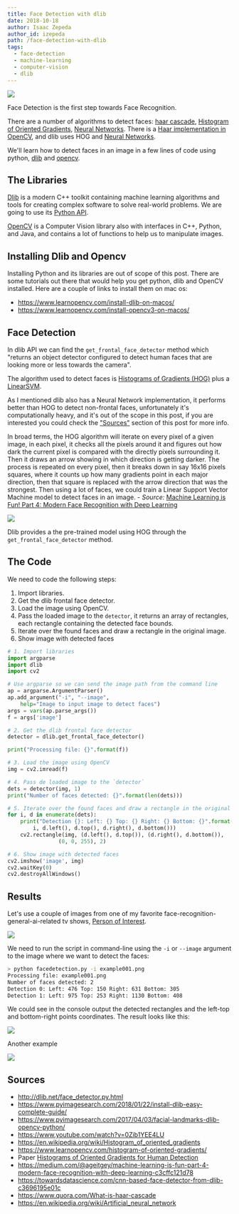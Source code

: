 ```yaml
---
title: Face Detection with dlib
date: 2018-10-18
author: Isaac Zepeda
author_id: izepeda
path: /face-detection-with-dlib
tags:
  - face-detection
  - machine-learning
  - computer-vision
  - dlib
---
```


![](./cover.jpg)

Face Detection is the first step towards Face Recognition.

There are a number of algorithms to detect faces: [haar cascade](https://www.quora.com/What-is-haar-cascade), [Histogram of Oriented Gradients](https://en.wikipedia.org/wiki/Histogram_of_oriented_gradients), [Neural Networks](https://en.wikipedia.org/wiki/Artificial_neural_network). There is a [Haar implementation in OpenCV](https://docs.opencv.org/3.4.2/d7/d8b/tutorial_py_face_detection.html), and dlib uses HOG and [Neural Networks](https://towardsdatascience.com/cnn-based-face-detector-from-dlib-c3696195e01c).

We'll learn how to detect faces in an image in a few lines of code using python, [dlib](http://dlib.net/) and [opencv](https://opencv.org/).

<!-- more -->

## The Libraries

[Dlib](http://dlib.net/) is a modern C++ toolkit containing machine learning algorithms and tools for creating complex software to solve real-world problems. We are going to use its [Python API](http://dlib.net/python/index.html).

[OpenCV](https://opencv.org/) is a Computer Vision library also with interfaces in C++, Python, and Java, and contains a lot of functions to help us to manipulate images.

## Installing Dlib and Opencv

Installing Python and its libraries are out of scope of this post. There are some tutorials out there that would help you get python, dlib and OpenCV installed. Here are a couple of links to install them on mac os:

* https://www.learnopencv.com/install-dlib-on-macos/
* https://www.learnopencv.com/install-opencv3-on-macos/

## Face Detection

In dlib API we can find the `get_frontal_face_detector` method which "returns an object detector configured to detect human faces that are looking more or less towards the camera".

The algorithm used to detect faces is [Histograms of Gradients (HOG)](https://lear.inrialpes.fr/people/triggs/pubs/Dalal-cvpr05.pdf) plus a [LinearSVM](https://en.wikipedia.org/wiki/Support_vector_machine).

As I mentioned dlib also has a Neural Network implementation, it performs better than HOG to detect non-frontal faces, unfortunately it's computationally heavy, and it's out of the scope in this post, if you are interested you could check the ["Sources"](#sources) section of this post for more info.

In broad terms, the HOG algorithm will iterate on every pixel of a given image, in each pixel, it checks all the pixels around it and figures out how dark the current pixel is compared with the directly pixels surrounding it. Then it draws an arrow showing in which direction is getting darker. The process is repeated on every pixel, then it breaks down in say 16x16 pixels squares, where it counts up how many gradients point in each major direction, then that square is replaced with the arrow direction that was the strongest. Then using a lot of faces, we could train a Linear Support Vector Machine model to detect faces in an image. - *Source:* [Machine Learning is Fun! Part 4: Modern Face Recognition with Deep Learning
](https://medium.com/@ageitgey/machine-learning-is-fun-part-4-modern-face-recognition-with-deep-learning-c3cffc121d78)

![](./hog.png)

Dlib provides a the pre-trained model using HOG through the `get_frontal_face_detector` method.

## The Code

We need to code the following steps:

1. Import libraries.
2. Get the dlib frontal face detector.
3. Load the image using OpenCV.
4. Pass the loaded image to the `detector`, it returns an array of rectangles, each rectangle containing the detected face bounds.
5. Iterate over the found faces and draw a rectangle in the original image.
6. Show image with detected faces

```python facedetection.py
# 1. Import libraries
import argparse
import dlib
import cv2

# Use argparse so we can send the image path from the command line
ap = argparse.ArgumentParser()
ap.add_argument("-i", "--image",
    help="Image to input image to detect faces")
args = vars(ap.parse_args())
f = args['image']

# 2. Get the dlib frontal face detector
detector = dlib.get_frontal_face_detector()

print("Processing file: {}".format(f))

# 3. Load the image using OpenCV
img = cv2.imread(f)

# 4. Pass de loaded image to the `detector`
dets = detector(img, 1)
print("Number of faces detected: {}".format(len(dets)))

# 5. Iterate over the found faces and draw a rectangle in the original image.
for i, d in enumerate(dets):
    print("Detection {}: Left: {} Top: {} Right: {} Bottom: {}".format(
        i, d.left(), d.top(), d.right(), d.bottom()))
    cv2.rectangle(img, (d.left(), d.top()), (d.right(), d.bottom()),
                (0, 0, 255), 2)

# 6. Show image with detected faces
cv2.imshow('image', img)
cv2.waitKey(0)
cv2.destroyAllWindows()
```

## Results

Let's use a couple of images from one of my favorite face-recognition-general-ai-related tv shows, [Person of Interest](https://www.imdb.com/title/tt1839578).

![](./example001.png)

We need to run the script in command-line using the `-i` or `--image` argument to the image where we want to detect the faces:

```bash
> python facedetection.py -i example001.png
Processing file: example001.png
Number of faces detected: 2
Detection 0: Left: 476 Top: 150 Right: 631 Bottom: 305
Detection 1: Left: 975 Top: 253 Right: 1130 Bottom: 408
```

We could see in the console output the detected rectangles and the left-top and bottom-right points coordinates. The result looks like this:

![](./example001_detected.png)

Another example

![](./example002_detected.png)


## <a name="sources"></a>Sources

* http://dlib.net/face_detector.py.html
* https://www.pyimagesearch.com/2018/01/22/install-dlib-easy-complete-guide/
* https://www.pyimagesearch.com/2017/04/03/facial-landmarks-dlib-opencv-python/
* https://www.youtube.com/watch?v=0Zib1YEE4LU
* https://en.wikipedia.org/wiki/Histogram_of_oriented_gradients
* https://www.learnopencv.com/histogram-of-oriented-gradients/
* Paper [Histograms of Oriented Gradients for Human Detection](https://lear.inrialpes.fr/people/triggs/pubs/Dalal-cvpr05.pdf)
* https://medium.com/@ageitgey/machine-learning-is-fun-part-4-modern-face-recognition-with-deep-learning-c3cffc121d78
* https://towardsdatascience.com/cnn-based-face-detector-from-dlib-c3696195e01c
* https://www.quora.com/What-is-haar-cascade
* https://en.wikipedia.org/wiki/Artificial_neural_network
